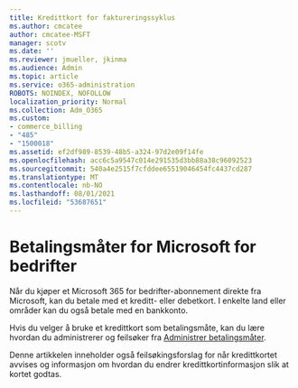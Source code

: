 ```yaml
---
title: Kredittkort for faktureringssyklus
ms.author: cmcatee
author: cmcatee-MSFT
manager: scotv
ms.date: ''
ms.reviewer: jmueller, jkinma
ms.audience: Admin
ms.topic: article
ms.service: o365-administration
ROBOTS: NOINDEX, NOFOLLOW
localization_priority: Normal
ms.collection: Adm_O365
ms.custom:
- commerce_billing
- "485"
- "1500018"
ms.assetid: ef2df989-8539-48b5-a324-97d2e09f14fe
ms.openlocfilehash: acc6c5a9547c014e291535d3bb88a38c96092523
ms.sourcegitcommit: 540a4e2515f7cfddee65519046454fc4437cd287
ms.translationtype: MT
ms.contentlocale: nb-NO
ms.lasthandoff: 08/01/2021
ms.locfileid: "53687651"
---
```

# <a name="payment-methods-for-microsoft-for-business"></a>Betalingsmåter for Microsoft for bedrifter

Når du kjøper et Microsoft 365 for bedrifter-abonnement direkte fra Microsoft, kan du betale med et kreditt- eller debetkort. I enkelte land eller områder kan du også betale med en bankkonto.
  
Hvis du velger å bruke et kredittkort som betalingsmåte, kan du lære hvordan du administrerer og feilsøker fra [Administrer betalingsmåter](/microsoft-365/commerce/billing-and-payments/manage-payment-methods).
  
Denne artikkelen inneholder også feilsøkingsforslag for når kredittkortet avvises og informasjon om hvordan du endrer kredittkortinformasjon slik at kortet godtas.